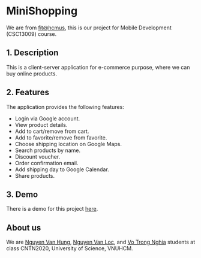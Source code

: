 # MiniShopping
We are from [fit@hcmus](https://www.fit.hcmus.edu.vn/vn/), this is our project for Mobile Development (CSC13009) course.  

## 1. Description
This is a client-server application for e-commerce purpose, where we can buy online products.  

## 2. Features
The application provides the following features:
<ul>
<li>Login via Google account.</li>
<li>View product details.</li>
<li>Add to cart/remove from cart.</li>
<li>Add to favorite/remove from favorite.</li>
<li>Choose shipping location on Google Maps.</li>
<li>Search products by name.</li>
<li>Discount voucher.</li>
<li>Order confirmation email.</li>
<li>Add shipping day to Google Calendar.</li>
<li>Share products.</li>
</ul>  

## 3. Demo
There is a demo for this project <a href="https://youtu.be/DdSSEbHLupY">here</a>.  

## About us
We are [Nguyen Van Hung](https://github.com/hungt1), [Nguyen Van Loc](https://github.com/vanloc1808), and [Vo Trong Nghia](https://github.com/mekanican) students at class CNTN2020, University of Science, VNUHCM.
